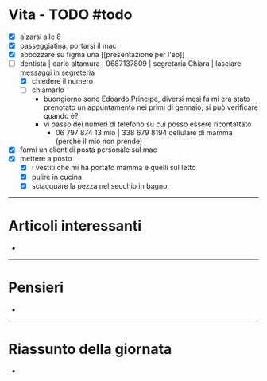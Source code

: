 # Vita - TODO #todo 
- [x] alzarsi alle 8
- [x] passeggiatina, portarsi il mac
- [x] abbozzare su figma una [[presentazione per l'ep]]
- [ ] dentista | carlo altamura | 0687137809 | segretaria Chiara | lasciare messaggi in segreteria
    - [x] chiedere il numero
    - [ ] chiamarlo
        - buongiorno sono Edoardo Principe, diversi mesi fa mi era stato prenotato un appuntamento nei primi di gennaio, si può verificare quando è? 
        - vi passo dei numeri di telefono su cui posso essere ricontattato
            - 06 797 874 13 mio | 338 679 8194 cellulare di mamma (perchè il mio non prende)
- [x] farmi un client di posta personale sul mac
- [x] mettere a posto
    - [x] i vestiti che mi ha portato mamma e quelli sul letto
    - [x] pulire in cucina
    - [x] sciacquare la pezza nel secchio in bagno
---

# Articoli interessanti
- 

---

# Pensieri
- 

---

# Riassunto della giornata
- 